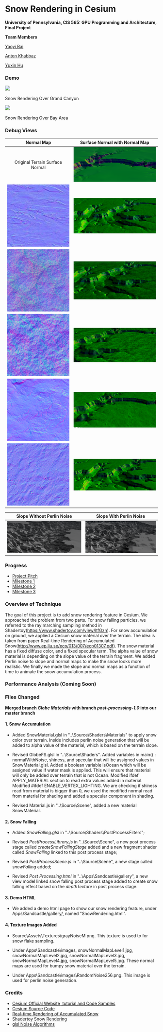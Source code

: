 ﻿Snow Rendering in Cesium
========================

**University of Pennsylvania, CIS 565: GPU Programming and Architecture, Final Project**

**Team Members**

[Yaoyi Bai](https://github.com/VElysianP)

[Anton Khabbaz](https://github.com/akhabbaz)

[Yuxin Hu](https://www.huyuxin.net)

### Demo
![](/image/Demo7.gif)
<p>Snow Rendering Over Grand Canyon</p>

![](/image/Demo5.gif)
<p>Snow Rendering Over Bay Area</p>

### Debug Views

Normal Map                             |  Surface Normal with Normal Map
:-------------------------------------:|:---------------------------------------------------:
Original Terrain Surface Normal        |  ![](/image/FinalDebugNormalEC.PNG)
![](/image/snowNormalMapLevel1.jpg)    |  ![](/image/FinalDebugNormalMap1EC.PNG)
![](/image/snowNormalMapLevel2.jpg)    |  ![](/image/FinalDebugNormalMap2EC.PNG)
![](/image/snowNormalMapLevel3.jpg)    |  ![](/image/FinalDebugNormalMap3EC.PNG)
![](/image/snowNormalMapLevel4.jpg)    |  ![](/image/FinalDebugNormalMap4EC.PNG)
![](/image/snowNormalMapLevel5.jpg)    |  ![](/image/FinalDebugNormalMap5EC.PNG)


Slope Without Perlin Noise             |  Slope With Perlin Noise
:-------------------------------------:|:---------------------------------------------------:
![](/image/FinalDebugSlopeNoNoise.PNG) |  ![](/image/FinalDebugSlopWithNoise.PNG)


### Progress
* [Project Pitch](FinalProjectPitch.md)
* [Milestone 1](Mileston1.md)
* [Milestone 2](Milestone2.md)
* [Milestone 3](Milestone3.md)


### Overview of Technique
The goal of this project is to add snow rendering feature in Cesium. We approached the problem from two parts. For snow falling particles, we referred to the ray marching sampling method in Shadertoy(https://www.shadertoy.com/view/ltfGzn). For snow accumulation on ground, we applied a Cesium snow material over the terrain. The idea is taken from paper Real-time Rendering of Accumulated Snow(http://www.ep.liu.se/ecp/013/007/ecp01307.pdf). The snow material has a fixed diffuse color, and a fixed specular term. The alpha value of snow material is depending on the slope value of the terrain fragment. We added Perlin noise to slope and normal maps to make the snow looks more realistic. We finally we made the slope and normal maps as a function of time to animate the snow accumulation process.


### Performance Analysis (Coming Soon)


### Files Changed

**Merged branch *Globe Materials* with branch *post-processing-1.0* into our master branch**

#### 1. Snow Accumulation 

- Added SnowMaterial.glsl in "..\Source\Shaders\Materials" to apply snow color over terrain. Inside includes perlin noise generation that will be added to alpha value of the material, which is based on the terrain slope.

- Revised GlobeFS.glsl in "..\Source\Shaders\". Added variables in main() : normalWithNoise, shiness, and specular that will be assigned values in SnowMaterial.glsl. Added a boolean variable isOcean which will be assigned value if water mask is applied. This will ensure that material will only be added over terrain that is not Ocean. Modified ifdef APPLY_MATERIAL section to read extra values added in material. Modified #ifdef ENABLE_VERTEX_LIGHTING. We are checking if shiness read from material is bigger than 0, we used the modified normal read from material for shading and added a specular component in shading. 

- Revised Material.js in "..\Source\Scene", added a new material SnowMaterial.

#### 2. Snow Falling 

- Added *SnowFalling.glsl* in "..\Source\Shaders\PostProcessFilters";

- Revised *PostProcessLibrary.js* in "..\Source\Scene", a new post process stage called *createSnowFallingStage* added and a new fragment shader called *SnowFalling* linked to this post process stage;

- Revised *PostProcessScene.js* in "..\Source\Scene", a new stage called *snowFalling* added;

- Revised *Post Processing.html* in "..\Apps\Sandcastle\gallery", a new view model linked snow falling post process stage added to create snow falling effect based on the *depthTexture* in post process stage. 

#### 3. Demo HTML
- We added a demo html page to show our snow rendering feature, under Apps/Sandcastle/gallery/, named "SnowRendering.html".

#### 4. Texture Images Added
- Source\Assets\Textures\grayNoiseM.png. This texture is used to for snow flake sampling.

- Under Apps\Sandcastle\images\, snowNormalMapLevel1.jpg, snowNormalMapLevel2.jpg, snowNormalMapLevel3.jpg, snowNormalMapLevel4.jpg, snowNormalMapLevel5.jpg. These normal maps are used for bumpy snow material over the terrain.

- Under Apps\Sandcastle\images\RandomNoise256.png. This image is used for perlin noise generation.

### Credits

* [Cesium Official Website, tutorial and Code Samples](http://cesiumjs.org/)
* [Cesium Source Code](https://github.com/AnalyticalGraphicsInc/cesium)
* [Real-time Rendering of Accumulated Snow](http://www.ep.liu.se/ecp/013/007/ecp01307.pdf)
* [Shadertoy Snow Rendering](https://www.shadertoy.com/view/ltfGzn)
* [glsl Noise Algorithms](https://gist.github.com/patriciogonzalezvivo/670c22f3966e662d2f83)
